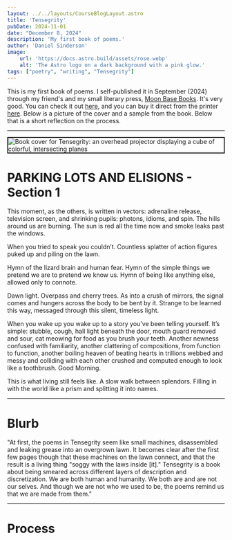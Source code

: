 ```yaml
---
layout: ../../layouts/CourseBlogLayout.astro
title: 'Tensegrity'
pubDate: 2024-11-01
date: "December 8, 2024"
description: 'My first book of poems.'
author: 'Daniel Sinderson'
image:
    url: 'https://docs.astro.build/assets/rose.webp'
    alt: 'The Astro logo on a dark background with a pink glow.'
tags: ["poetry", "writing", "Tensegrity"]
---
```

This is my first book of poems.
I self-published it in September (2024) through my friend's and my small literary press, [Moon Base Books](https://www.moon-base-books.com/).
It's very good.
You can check it out [here](https://www.moon-base-books.com/product-pages/tensegrity/), and you can buy it direct from the printer [here](https://www.lulu.com/shop/daniel-sinderson/tensegrity/paperback/product-jen78ed.html?q=Tensegrity+Daniel+Sinderson&page=1&pageSize=4). Below is a picture of the cover and a sample from the book. Below that is a short reflection on the process. 

---

<img
    class="fit-picture"
    src="/TensegrityCover-big.webp"
    title="Tensegrity cover by Hunter Sharp"
    alt="Book cover for Tensegrity: an overhead projector displaying a cube of colorful, intersecting planes"
    style="border: 2px solid;"
/>

# PARKING LOTS AND ELISIONS - Section 1

<p class="poem">
This moment, as the others, is written in vectors: adrenaline release,
television screen, and shrinking pupils: photons, idioms, and spin. The
hills around us are burning. The sun is red all the time now and smoke
leaks past the windows.
</p>
<p class="poem">
When you tried to speak you couldn’t. Countless splatter of action
figures puked up and piling on the lawn.  
</p>
<p class="poem">
Hymn of the lizard brain and human fear. Hymn of the simple things
we pretend we are to pretend we know us. Hymn of being like anything
else, allowed only to connote.  
</p>
<p class="poem">
Dawn light. Overpass and cherry trees. As into a crush of mirrors, the
signal comes and hungers across the body to be bent by it. Strange
to be learned this way, messaged through this silent, timeless light.    
</p>
<p class="poem">
When you wake up you wake up to a story you’ve been telling yourself.
It’s simple: stubble, cough, hall light beneath the door, mouth guard
removed and sour, cat meowing for food as you brush your teeth.
Another newness confused with familiarity, another clattering of compositions,
from function to function, another boiling heaven of beating hearts in
trillions webbed and messy and colliding with each other crushed and
computed enough to look like a toothbrush. Good Morning.  
</p>
<p class="poem">
This is what living still feels like. A slow walk between splendors.  
Filling in with the world like a prism and splitting it into names.  
</p>
 

---
# Blurb  

"At first, the poems in Tensegrity seem like small machines, disassembled and leaking grease into an overgrown lawn. It becomes clear after the first few pages though that these machines on the lawn connect, and that the result is a living thing "soggy with the laws inside [it]." Tensegrity is a book about being smeared across different layers of description and discretization. We are both human and humanity. We both are and are not our selves. And though we are not who we used to be, the poems remind us that we are made from them." 

---
# Process

